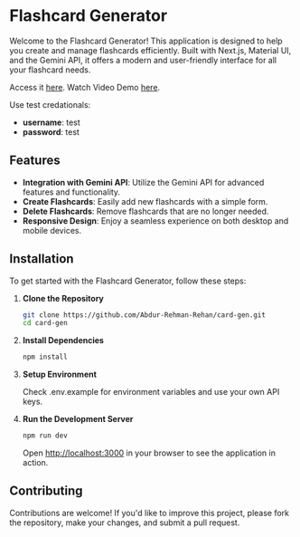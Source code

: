 # Flashcard Generator

Welcome to the Flashcard Generator! This application is designed to help you create and manage flashcards efficiently. Built with Next.js, Material UI, and the Gemini API, it offers a modern and user-friendly interface for all your flashcard needs.

Access it [here](https://card-gen.rehantech.me/).
Watch Video Demo [here](https://youtu.be/rmv1hIYqSvk).

Use test credationals:

- **username**: test
- **password**: test

## Features

- **Integration with Gemini API**: Utilize the Gemini API for advanced features and functionality.
- **Create Flashcards**: Easily add new flashcards with a simple form.
- **Delete Flashcards**: Remove flashcards that are no longer needed.
- **Responsive Design**: Enjoy a seamless experience on both desktop and mobile devices.

## Installation

To get started with the Flashcard Generator, follow these steps:

1. **Clone the Repository**

   ```bash
   git clone https://github.com/Abdur-Rehman-Rehan/card-gen.git
   cd card-gen
   ```

2. **Install Dependencies**

   ```bash
   npm install
   ```

3. **Setup Environment**

   Check .env.example for environment variables and use your own API keys.

4. **Run the Development Server**

   ```bash
   npm run dev
   ```

   Open <http://localhost:3000> in your browser to see the application in action.

## Contributing

Contributions are welcome! If you'd like to improve this project, please fork the repository, make your changes, and submit a pull request.
